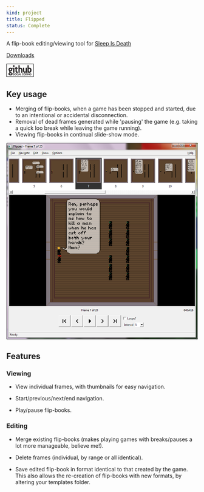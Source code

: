```yaml
---
kind: project
title: Flipped
status: Complete
---
```


A flip-book editing/viewing tool for [Sleep Is Death](http://sleepisdeath.net)

[Downloads](releases/)

[![Github project](/images/github.png)](https://github.com/Spooner/flipped "Github project")

Key usage
---------

* Merging of flip-books, when a game has been stopped and started, due to an intentional or accidental disconnection.
* Removal of dead frames generated while 'pausing' the game (e.g. taking a quick loo break while leaving the game running).
* Viewing flip-books in continual slide-show mode.

![Screenshot](/images/screenshots/flipped_01.png "Editing a flip-book")

Features
--------

### Viewing

* View individual frames, with thumbnails for easy navigation.

* Start/previous/next/end navigation.

* Play/pause flip-books.

### Editing

* Merge existing flip-books (makes playing games with breaks/pauses a lot more manageable, believe me!).

* Delete frames (individual, by range or all identical).

* Save edited flip-book in format identical to that created by the game. This also allows the re-creation of flip-books with new formats, by altering your templates folder.